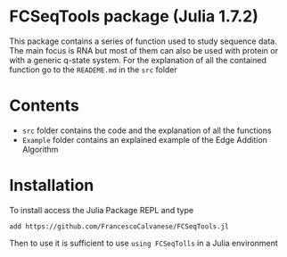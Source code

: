 # FCSeqTools package (Julia 1.7.2)

This package contains a series of function used to study sequence data. The main focus is RNA but most of them can also be used with protein or with a generic q-state system. For the explanation of all the contained function go to the `READEME.md` in the `src` folder

# Contents

- `src` folder contains the code and the explanation of all the functions
- `Example` folder contains an explained example of the Edge Addition Algorithm


# Installation 

To install access the Julia Package REPL and type

`add https://github.com/FrancescoCalvanese/FCSeqTools.jl`

Then to use it is sufficient to use `using FCSeqTolls` in a Julia environment
